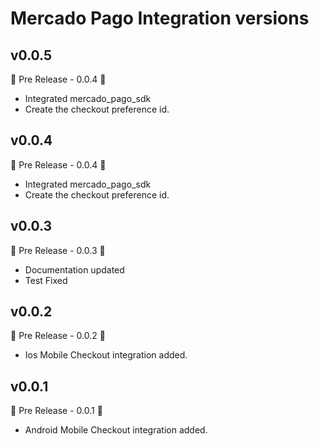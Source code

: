# Mercado Pago Integration versions

## v0.0.5

🚀 Pre Release - 0.0.4 🚀

- Integrated mercado_pago_sdk
- Create the checkout preference id.

## v0.0.4

🚀 Pre Release - 0.0.4 🚀

- Integrated mercado_pago_sdk
- Create the checkout preference id.

## v0.0.3

🚀 Pre Release - 0.0.3 🚀

- Documentation updated
- Test Fixed

## v0.0.2

🚀 Pre Release - 0.0.2 🚀

- Ios Mobile Checkout integration added.

## v0.0.1

🚀 Pre Release - 0.0.1 🚀

- Android Mobile Checkout integration added.
